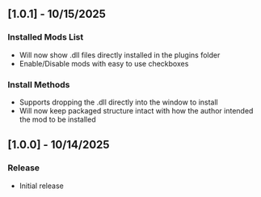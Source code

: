 ## [1.0.1] - 10/15/2025
### Installed Mods List
- Will now show .dll files directly installed in the plugins folder
- Enable/Disable mods with easy to use checkboxes

### Install Methods
- Supports dropping the .dll directly into the window to install
- Will now keep packaged structure intact with how the author intended the mod to be installed

## [1.0.0] - 10/14/2025
### Release
- Initial release
